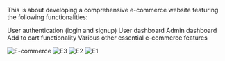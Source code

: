 This is about developing a comprehensive e-commerce website featuring the following functionalities:

User authentication (login and signup)
User dashboard
Admin dashboard
Add to cart functionality
Various other essential e-commerce features




![E-commerce](https://github.com/user-attachments/assets/65279446-8eb4-401a-89de-25088ea0e2d2)
![E3](https://github.com/user-attachments/assets/10cbd855-2c4e-4387-b40e-b21f95bf743a)
![E2](https://github.com/user-attachments/assets/7de4b210-6868-4c8f-91e1-5497b2a47239)
![E1](https://github.com/user-attachments/assets/cb9e6966-9151-4748-b701-cf1df8a438bd)
